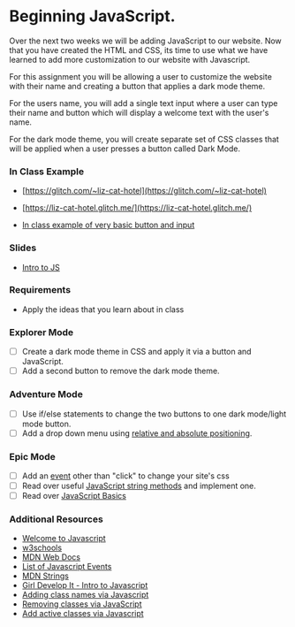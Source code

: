 # Beginning JavaScript.

Over the next two weeks we will be adding JavaScript to our website.  Now that you have created the HTML and CSS, its time to use what we have learned to add more customization to our website with Javascript.

For this assignment you will be allowing a user to customize the website with their name and creating a button that applies a dark mode theme.  

For the users name, you will add a single text input where a user can type their name and button which will display a welcome text with the user's name.   

For the dark mode theme, you will create separate set of CSS classes that will be applied when a user presses a button called Dark Mode.

### In Class Example

- [https://glitch.com/~liz-cat-hotel](https://glitch.com/~liz-cat-hotel)

- [https://liz-cat-hotel.glitch.me/](https://liz-cat-hotel.glitch.me/)

- [In class example of very basic button and input](https://glitch.com/~third-steep-eel)

### Slides

- [Intro to JS](https://slides.com/lizthrilla/javascript/#/)

### Requirements

- Apply the ideas that you learn about in class

### Explorer Mode

- [ ] Create a dark mode theme in CSS and apply it via a button and JavaScript.
- [ ] Add a second button to remove the dark mode theme.

### Adventure Mode

- [ ] Use if/else statements to change the two buttons to one dark mode/light mode button.
- [ ] Add a drop down menu using [relative and absolute positioning](https://handbook.suncoast.io/lessons/css-layout/positioning).

### Epic Mode

- [ ] Add an [event](https://developer.mozilla.org/en-US/docs/Web/Events) other than "click" to change your site's css
- [ ] Read over useful [JavaScript string methods](https://developer.mozilla.org/en-US/docs/Learn/JavaScript/First_steps/Useful_string_methods) and implement one.
- [ ] Read over [JavaScript Basics](https://suncoast.io/handbook/curriculum/fundamentals/modules/javascript/lessons/javascript-basics/reading/intro/)

### Additional Resources

- [Welcome to Javascript](https://handbook.suncoast.io/lessons/js-intro)
- [w3schools](https://www.w3schools.com/js/js_intro.asp)
- [MDN Web Docs](https://developer.mozilla.org/en-US/docs/Web/JavaScript/A_re-introduction_to_JavaScript)
- [List of Javascript Events](https://developer.mozilla.org/en-US/docs/Web/Events)
- [MDN Strings](https://developer.mozilla.org/en-US/docs/Learn/JavaScript/First_steps/Strings)
- [Girl Develop It - Intro to Javascript](https://www.girldevelopit.com/materials/intro-js)
- [Adding class names via Javascript](https://www.w3schools.com/howto/howto_js_add_class.asp)
- [Removing classes via JavaScript](https://www.w3schools.com/howto/howto_js_add_class.asp)
- [Add active classes via Javascript](https://www.w3schools.com/howto/howto_js_active_element.asp)
